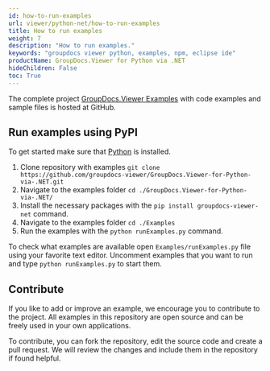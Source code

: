 ```yaml
---
id: how-to-run-examples
url: viewer/python-net/how-to-run-examples
title: How to run examples
weight: 7
description: "How to run examples."
keywords: "groupdocs viewer python, examples, npm, eclipse ide"
productName: GroupDocs.Viewer for Python via .NET
hideChildren: False
toc: True
---
```


The complete project [GroupDocs.Viewer Examples](https://github.com/groupdocs-viewer/GroupDocs.Viewer-for-Python-via-.NET) with code examples and sample files is hosted at GitHub.

## Run examples using PyPI

To get started make sure that [Python](https://www.python.org/) is installed.

1. Clone repository with examples `git clone https://github.com/groupdocs-viewer/GroupDocs.Viewer-for-Python-via-.NET.git`
2. Navigate to the examples folder `cd ./GroupDocs.Viewer-for-Python-via-.NET/`
3. Install the necessary packages with the `pip install groupdocs-viewer-net` command.
4. Navigate to the examples folder `cd ./Examples`
5. Run the examples with the `python runExamples.py` command.

To check what examples are available open `Examples/runExamples.py` file using your favorite text editor. Uncomment examples that you want to run and type `python runExamples.py` to start them.


## Contribute

If you like to add or improve an example, we encourage you to contribute to the project. All examples in this repository are open source and can be freely used in your own applications.

To contribute, you can fork the repository, edit the source code and create a pull request. We will review the changes and include them in the repository if found helpful.
